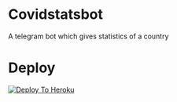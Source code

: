 # Covidstatsbot
A telegram bot which gives statistics of a country 

# Deploy
 [![Deploy To Heroku](https://www.herokucdn.com/deploy/button.svg)](https://heroku.com/deploy?template=https://github.com/Nimeshchandhra1/Covidstatsbot/tree/main)
